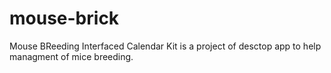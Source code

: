 # mouse-brick
Mouse BReeding Interfaced Calendar Kit is a project of desctop app to help managment of mice breeding.
